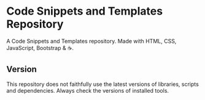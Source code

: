 # Code Snippets and Templates Repository

A Code Snippets and Templates repository. Made with HTML, CSS, JavaScript, Bootstrap & ☕.

## Version

This repository does not faithfully use the latest versions of libraries, scripts and dependencies. Always check the versions of installed tools.
